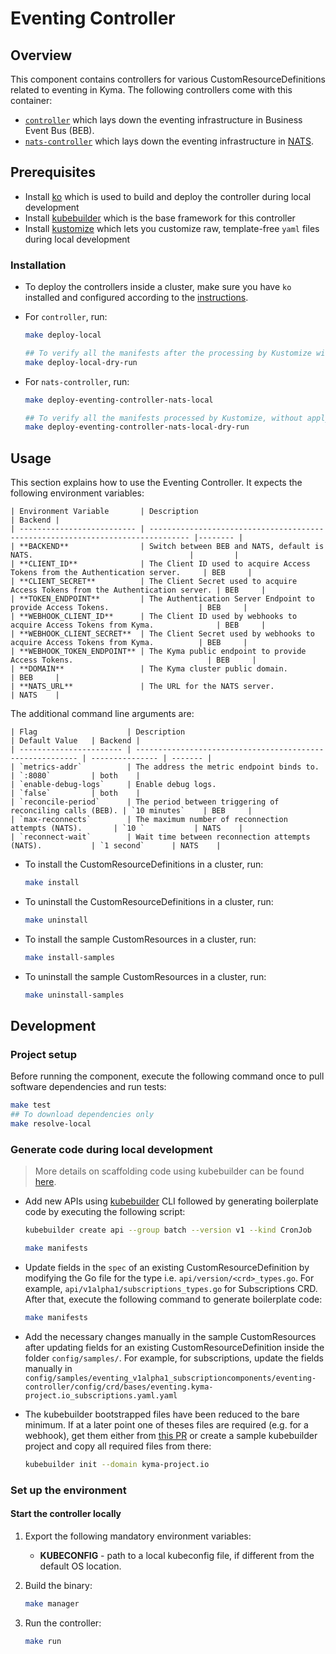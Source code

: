 # Eventing Controller

## Overview

This component contains controllers for various CustomResourceDefinitions related to eventing in Kyma. The following controllers come with this container:
- [`controller`](https://github.com/kyma-project/kyma/blob/main/components/eventing-controller/cmd/eventing-controller/main.go) which lays down the eventing infrastructure in Business Event Bus (BEB).
- [`nats-controller`](https://github.com/kyma-project/kyma/blob/main/components/eventing-controller/cmd/eventing-controller-nats/main.go) which lays down the eventing infrastructure in [NATS](https://docs.nats.io/nats-concepts/intro).

## Prerequisites
- Install [ko](https://github.com/google/ko) which is used to build and deploy the controller during local development
- Install [kubebuilder](https://github.com/kubernetes-sigs/kubebuilder) which is the base framework for this controller
- Install [kustomize](https://github.com/kubernetes-sigs/kustomize) which lets you customize raw, template-free `yaml` files during local development

### Installation

- To deploy the controllers inside a cluster, make sure you have `ko` installed and configured according to the [instructions](https://github.com/google/ko#setup).

- For `controller`, run:

    ```sh
    make deploy-local

    ## To verify all the manifests after the processing by Kustomize without applying to the cluster, use make target deploy-local-dry-run    
    make deploy-local-dry-run
    ```

- For `nats-controller`, run:

    ```sh
    make deploy-eventing-controller-nats-local

    ## To verify all the manifests processed by Kustomize, without applying them to the cluster, use the make target called "deploy-eventing-controller-nats-local-dry-run".    
    make deploy-eventing-controller-nats-local-dry-run
    ```

## Usage

This section explains how to use the Eventing Controller. It expects the following environment variables:

    | Environment Variable       | Description                                                                     | Backend |
    | -------------------------- | ------------------------------------------------------------------------------- |-------- |
    | **BACKEND**                | Switch between BEB and NATS, default is NATS.                                   |         |
    | **CLIENT_ID**              | The Client ID used to acquire Access Tokens from the Authentication server.     | BEB     |
    | **CLIENT_SECRET**          | The Client Secret used to acquire Access Tokens from the Authentication server. | BEB     |
    | **TOKEN_ENDPOINT**         | The Authentication Server Endpoint to provide Access Tokens.                    | BEB     |
    | **WEBHOOK_CLIENT_ID**      | The Client ID used by webhooks to acquire Access Tokens from Kyma.              | BEB     |
    | **WEBHOOK_CLIENT_SECRET**  | The Client Secret used by webhooks to acquire Access Tokens from Kyma.          | BEB     |
    | **WEBHOOK_TOKEN_ENDPOINT** | The Kyma public endpoint to provide Access Tokens.                              | BEB     |
    | **DOMAIN**                 | The Kyma cluster public domain.                                                 | BEB     |
    | **NATS_URL**               | The URL for the NATS server.                                                    | NATS    |

The additional command line arguments are:

    | Flag                    | Description                                               | Default Value   | Backend |
    | ----------------------- | --------------------------------------------------------- | --------------- | ------- |
    | `metrics-addr`          | The address the metric endpoint binds to.                 | `:8080`         | both    |
    | `enable-debug-logs`     | Enable debug logs.                                        | `false`         | both    |
    | `reconcile-period`      | The period between triggering of reconciling calls (BEB). | `10 minutes`    | BEB     |
    | `max-reconnects`        | The maximum number of reconnection attempts (NATS).       | `10 `           | NATS    |
    | `reconnect-wait`        | Wait time between reconnection attempts (NATS).           | `1 second`      | NATS    |

- To install the CustomResourceDefinitions in a cluster, run:

    ```sh
    make install
    ```

- To uninstall the CustomResourceDefinitions in a cluster, run:

    ```sh
    make uninstall
    ```

- To install the sample CustomResources in a cluster, run:

    ```sh
    make install-samples
    ```

- To uninstall the sample CustomResources in a cluster, run:

    ```sh
    make uninstall-samples
    ```

## Development

### Project setup

Before running the component, execute the following command once to pull software dependencies and run tests:

```sh
make test
## To download dependencies only
make resolve-local
```

### Generate code during local development

> More details on scaffolding code using kubebuilder can be found [here](https://github.com/kubernetes-sigs/kubebuilder/blob/master/designs/simplified-scaffolding.md).

- Add new APIs using [kubebuilder](https://github.com/kubernetes-sigs/kubebuilder) CLI followed by generating boilerplate code by executing the following script:

    ```sh
    kubebuilder create api --group batch --version v1 --kind CronJob

    make manifests
    ```

- Update fields in the `spec` of an existing CustomResourceDefinition by modifying the Go file for the type i.e. `api/version/<crd>_types.go`. For example, `api/v1alpha1/subscriptions_types.go` for Subscriptions CRD. After that, execute the following command to generate boilerplate code:

    ```sh
    make manifests
    ```

- Add the necessary changes manually in the sample CustomResources after updating fields for an existing CustomResourceDefinition inside the folder `config/samples/`. For example, for subscriptions, update the fields manually in `config/samples/eventing_v1alpha1_subscriptioncomponents/eventing-controller/config/crd/bases/eventing.kyma-project.io_subscriptions.yaml.yaml`

- The kubebuilder bootstrapped files have been reduced to the bare minimum. If at a later point one of theses files are required (e.g. for a webhook), get them either from [this PR](https://github.com/kyma-project/kyma/pull/9510/commits/6ce5b914c5ef175dea45c27ccca826becb1b5818) or create a sample kubebuilder project and copy all required files from there:

    ```sh
    kubebuilder init --domain kyma-project.io
    ```


### Set up the environment

#### Start the controller locally

1. Export the following mandatory environment variables:

    * **KUBECONFIG** - path to a local kubeconfig file, if different from the default OS location.

2. Build the binary:

    ```sh
    make manager
    ```

3. Run the controller:

    ```sh
    make run
    ```
